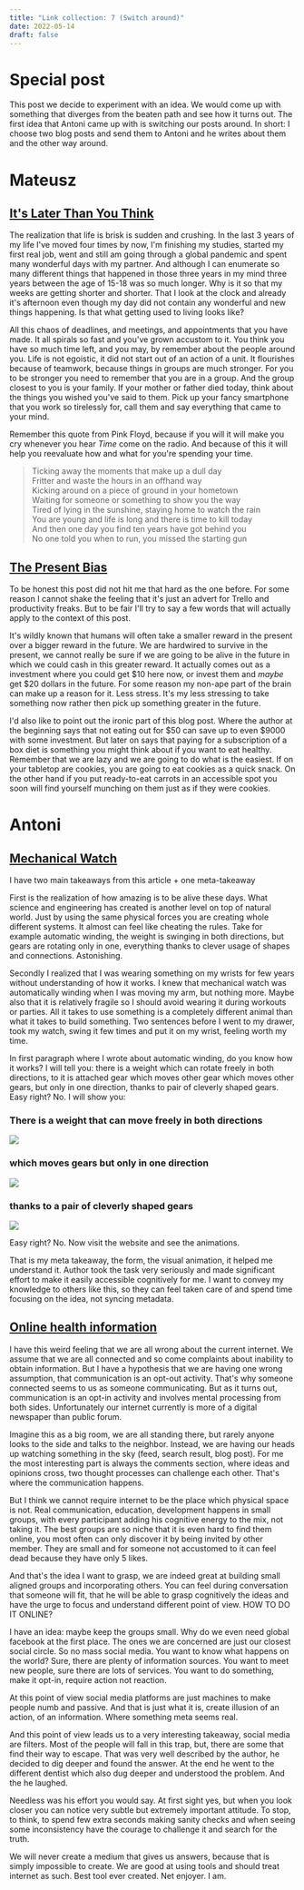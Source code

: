 ```yaml
---
title: "Link collection: 7 (Switch around)"
date: 2022-05-14
draft: false
---
```


# Special post

This post we decide to experiment with an idea.
We would come up with something that diverges from the beaten path and see how it turns out.
The first idea that Antoni came up with is switching our posts around.
In short: I choose two blog posts and send them to Antoni and he writes about them and the other way around.

# Mateusz

## [It's Later Than You Think](https://sahilbloom.substack.com/p/its-later-than-you-think?ref=refind&s=r)

The realization that life is brisk is sudden and crushing.
In the last 3 years of my life I've moved four times by now, I'm finishing my studies, started my first real job, went and still am going through a global pandemic and spent many wonderful days with my partner.
And although I can enumerate so many different things that happened in those three years in my mind three years between the age of 15-18 was so much longer.
Why is it so that my weeks are getting shorter and shorter.
That I look at the clock and already it's afternoon even though my day did not contain any wonderful and new things happening.
Is that what getting used to living looks like?

All this chaos of deadlines, and meetings, and appointments that you have made.
It all spirals so fast and you've grown accustom to it.
You think you have so much time left, and you may, by remember about the people around you.
Life is not egoistic, it did not start out of an action of a unit.
It flourishes because of teamwork, because things in groups are much stronger.
For you to be stronger you need to remember that you are in a group.
And the group closest to you is your family.
If your mother or father died today, think about the things you wished you've said to them.
Pick up your fancy smartphone that you work so tirelessly for, call them and say everything that came to your mind.

Remember this quote from Pink Floyd, because if you will it will make you cry whenever you hear _Time_ come on the radio.
And because of this it will help you reevaluate how and what for you're spending your time.

> Ticking away the moments that make up a dull day  
> Fritter and waste the hours in an offhand way  
> Kicking around on a piece of ground in your hometown  
> Waiting for someone or something to show you the way  
> Tired of lying in the sunshine, staying home to watch the rain  
> You are young and life is long and there is time to kill today  
> And then one day you find ten years have got behind you  
> No one told you when to run, you missed the starting gun  

## [The Present Bias](https://blog.trello.com/the-present-bias-why-you-keep-sabotaging-your-future-and-how-to-stop?ref=refind)

To be honest this post did not hit me that hard as the one before.
For some reason I cannot shake the feeling that it's just an advert for Trello and productivity freaks.
But to be fair I'll try to say a few words that will actually apply to the context of this post.

It's wildly known that humans will often take a smaller reward in the present over a bigger reward in the future.
We are hardwired to survive in the present, we cannot really be sure if we are going to be alive in the future in which we could cash in this greater reward.
It actually comes out as a investment where you could get $10 here now, or invest them and _maybe_ get $20 dollars in the future.
For some reason my non-ape part of the brain can make up a reason for it.
Less stress.
It's my less stressing to take something now rather then pick up something greater in the future.

I'd also like to point out the ironic part of this blog post.
Where the author at the beginning says that not eating out for $50 can save up to even $9000 with some investment.
But later on says that paying for a subscription of a box diet is something you might think about if you want to eat healthy.
Remember that we are lazy and we are going to do what is the easiest.
If on your tabletop are cookies, you are going to eat cookies as a quick snack.
On the other hand if you put ready-to-eat carrots in an accessible spot you soon will find yourself munching on them just as if they were cookies. 

# Antoni 

## [Mechanical Watch](https://ciechanow.ski/mechanical-watch/)

I have two main takeaways from this article + one meta-takeaway

First is the realization of how amazing is to be alive these days. What science and engineering has created is another level on top of natural world. Just by using the same physical forces you are creating whole different systems. It almost can feel like cheating the rules. Take for example automatic winding, the weight is swinging in both directions, but gears are rotating only in one, everything thanks to clever usage of shapes and connections. Astonishing.

Secondly I realized that I was wearing something on my wrists for few years without understanding of how it works. I knew that mechanical watch was automatically winding when I was moving my arm, but nothing more. Maybe also that it is relatively fragile so I should avoid wearing it during workouts or parties. All it takes to use something is a completely different animal than what it takes to build something. Two sentences before I went to my drawer, took my watch, swing it few times and put it on my wrist, feeling worth my time.

In first paragraph where I wrote about automatic winding, do you know how it works? I will tell you: there is a weight which can rotate freely in both directions, to it is attached gear which moves other gear which moves other gears, but only in one direction, thanks to pair of cleverly shaped gears. Easy right? No. I will show you:

### There is a weight that can move freely in both directions
![](./../../static/img/antooni/07/weight.png)

### which moves gears but only in one direction
![](./../../static/img/antooni/07/gears.png)

### thanks to a pair of cleverly shaped gears
![](../../static/img/antooni/07/two-build.png)

Easy right? No. Now visit the website and see the animations. 

That is my meta takeaway, the form, the visual animation, it helped me understand it. Author took the task very seriously and made significant effort to make it easily accessible cognitively for me. I want to convey my knowledge to others like this, so they can feel taken care of and spend time focusing on the idea, not syncing metadata.


## [Online health information](https://blog.tjcx.me/p/google-terrible-health-information?s=r)

I have this weird feeling that we are all wrong about the current internet. We assume that we are all connected and so come complaints about inability to obtain information. But I have a hypothesis that we are having one wrong assumption, that communication is an opt-out activity. That's why someone connected seems to us as someone communicating. But as it turns out, communication is an opt-in activity and involves mental processing from both sides. Unfortunately our internet currently is more of a digital newspaper than public forum.

Imagine this as a big room, we are all standing there, but rarely anyone looks to the side and talks to the neighbor. Instead, we are having our heads up watching something in the sky (feed, search result, blog post). For me the most interesting part is always the comments section, where ideas and opinions cross, two thought processes can challenge each other. That's where the communication happens. 

But I think we cannot require internet to be the place which physical space is not. Real communication, education, development happens in small groups, with every participant adding his cognitive energy to the mix, not taking it. The best groups are so niche that it is even hard to find them online, you most often can only discover it by being invited by other member. They are small and for someone not accustomed to it can feel dead because they have only 5 likes. 

And that's the idea I want to grasp, we are indeed great at building small aligned groups and incorporating others. You can feel during conversation that someone will fit, that he will be able to grasp cognitively the ideas and have the urge to focus and understand different point of view. HOW TO DO IT ONLINE? 

I have an idea: maybe keep the groups small. Why do we even need global facebook at the first place. The ones we are concerned are just our closest social circle. So no mass social media. You want to know what happens on the world? Sure, there are plenty of information sources. You want to meet new people, sure there are lots of services. You want to do something, make it opt-in, require action not reaction.

At this point of view social media platforms are just machines to make people numb and passive. And that is just what it is, create illusion of an action, of an information. Where something meta seems real. 

And this point of view leads us to a very interesting takeaway, social media are filters. Most of the people will fall in this trap, but, there are some that find their way to escape. That was very well described by the author, he decided to dig deeper and found the answer. At the end he went to the different dentist which also dug deeper and understood the problem. And the he laughed.

Needless was his effort you would say. At first sight yes, but when you look closer you can notice very subtle but extremely important attitude. To stop, to think, to spend few extra seconds making sanity checks and when seeing some inconsistency have the courage to challenge it and search for the truth.

We will never create a medium that gives us answers, because that is simply impossible to create. 
We are good at using tools and should treat internet as such.
Best tool ever created.
Net enjoyer.
I am.